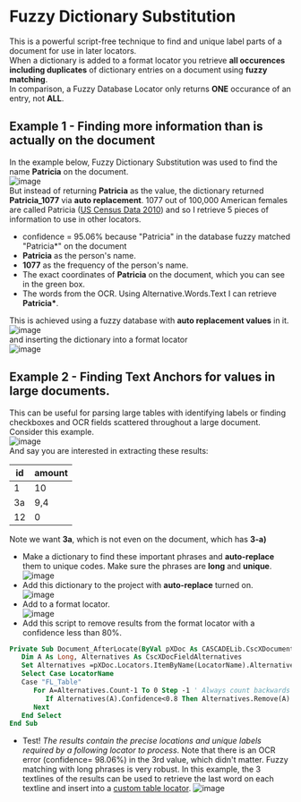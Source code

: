 # Fuzzy Dictionary Substitution
This is a powerful script-free technique to find and unique label parts of a document for use in later locators.  
When a dictionary is added to a format locator you retrieve **all occurences including duplicates** of dictionary entries on a document using **fuzzy matching**.  
In comparison, a Fuzzy Database Locator only returns **ONE** occurance of an entry, not **ALL**. 
## Example 1 - Finding more information than is actually on the document
In the example below, Fuzzy Dictionary Substitution was used to find the name **Patricia** on the document.  
![image](https://user-images.githubusercontent.com/47416964/128848989-941a9e6b-49e4-48ba-9112-f869f7c4645b.png)  
But instead of returning **Patricia** as the value, the dictionary returned **Patricia_1077** via **auto replacement**. 1077 out of 100,000 American females are called Patricia ([US Census Data 2010](https://namecensus.com/female_names.htm))
and so I retrieve 5 pieces of information to use in other locators.
* confidence = 95.06% because "Patricia" in the database fuzzy matched "Patricia*" on the document
* **Patricia** as the person's name.
* **1077** as the frequency of the person's name.
* The exact coordinates of **Patricia** on the document, which you can see in the green box. 
* The words from the OCR. Using Alternative.Words.Text I can retrieve **Patricia\***.  

This is achieved using a fuzzy database with **auto replacement values** in it.  
![image](https://user-images.githubusercontent.com/47416964/128849883-b6d5dd0d-c4f4-4964-8159-62e1fd8fcab1.png)  
and inserting the dictionary into a format locator  
![image](https://user-images.githubusercontent.com/47416964/128849585-1d2f3dce-6609-4f7e-abc5-68ded174ebb0.png)  
## Example 2 - Finding Text Anchors for values in large documents.  
This can be useful for parsing large tables with identifying labels or finding checkboxes and OCR fields scattered throughout a large document.  
Consider this example.  
![image](https://user-images.githubusercontent.com/47416964/128855138-93ce459a-657f-4789-ab96-c1b7bfffda82.png)  
And say you are interested in extracting these results:

| id | amount |
|----|--------|
| 1 | 10 |
| 3a | 9,4 |
| 12 | 0 |

Note we want **3a**, which is not even on the document, which has **3-a)**
* Make a dictionary to find these important phrases and **auto-replace** them to unique codes. Make sure the phrases are **long** and **unique**.  
![image](https://user-images.githubusercontent.com/47416964/128852949-3edd2ba8-d9e9-4a25-8c4a-683a655f02be.png)
* Add this dictionary to the project with **auto-replace** turned on.  
![image](https://user-images.githubusercontent.com/47416964/128853186-f0859ffa-e06b-48cc-b087-7423bf22cf3f.png)
* Add to a format locator.  
![image](https://user-images.githubusercontent.com/47416964/128853365-fa69f07e-5055-49d6-886c-90fa49d8226e.png)
* Add this script to remove results from the format locator with a confidence less than 80%.
```vb
Private Sub Document_AfterLocate(ByVal pXDoc As CASCADELib.CscXDocument, ByVal LocatorName As String)
   Dim A As Long, Alternatives As CscXDocFieldAlternatives
   Set Alternatives =pXDoc.Locators.ItemByName(LocatorName).Alternatives
   Select Case LocatorName
   Case "FL_Table"
      For A=Alternatives.Count-1 To 0 Step -1 ' Always count backwards if deleting
         If Alternatives(A).Confidence<0.8 Then Alternatives.Remove(A)
      Next
   End Select
End Sub
```
* Test! *The results contain the precise locations and unique labels required by a following locator to process*. Note that there is an OCR error (confidence= 98.06%) in the 3rd value, which didn't matter. Fuzzy matching with long phrases is very robust.  In this example, the 3 textlines of the results can be used to retrieve the last word on each textline and insert into a [custom table locator](https://github.com/KofaxRPA/KTScripts/blob/master/Customize%20Locators.md).
![image](https://user-images.githubusercontent.com/47416964/128853742-a1d92d5e-97b1-4c50-bc23-7f9b3322632a.png)



